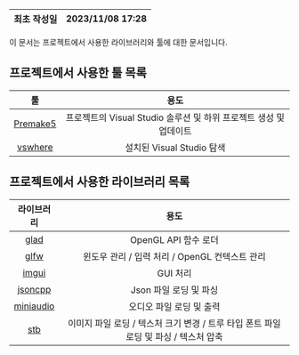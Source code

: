 |최초 작성일 | 2023/11/08 17:28 |
|:---:|:---:|
이 문서는 프로젝트에서 사용한 라이브러리와 툴에 대한 문서입니다.
## 프로젝트에서 사용한 툴 목록
| 툴 | 용도 |
|:---:|:---:|
| [Premake5](https://premake.github.io/) | 프로젝트의 Visual Studio 솔루션 및 하위 프로젝트 생성 및 업데이트 |
| [vswhere](https://github.com/microsoft/vswhere) | 설치된 Visual Studio 탐색 |
## 프로젝트에서 사용한 라이브러리 목록
| 라이브러리 | 용도 |
|:---:|:---:|
| [glad](https://github.com/Dav1dde/glad) | OpenGL API 함수 로더 |
| [glfw](https://github.com/glfw/glfw) | 윈도우 관리 / 입력 처리 / OpenGL 컨텍스트 관리 |
| [imgui](https://github.com/ocornut/imgui) | GUI 처리 |
| [jsoncpp](https://github.com/open-source-parsers/jsoncpp) | Json 파일 로딩 및 파싱 |
| [miniaudio](https://github.com/mackron/miniaudio) | 오디오 파일 로딩 및 출력 |
| [stb](https://github.com/nothings/stb) | 이미지 파일 로딩 / 텍스처 크기 변경 / 트루 타입 폰트 파일 로딩 및 파싱 / 텍스처 압축 |

